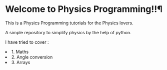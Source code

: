 # Welcome to Physics Programming!!¶
This is a Physics Programming tutorials for the Physics lovers.

A simple repository to simplify physics by the help of python.

I have tried to cover :
<li>1. Maths </li>
<li>2. Angle conversion</li>
<li>3. Arrays</li>
